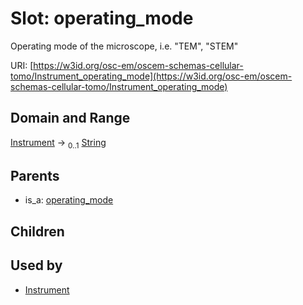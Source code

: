 
# Slot: operating_mode

Operating mode of the microscope, i.e. "TEM", "STEM"

URI: [https://w3id.org/osc-em/oscem-schemas-cellular-tomo/Instrument_operating_mode](https://w3id.org/osc-em/oscem-schemas-cellular-tomo/Instrument_operating_mode)


## Domain and Range

[Instrument](Instrument.md) &#8594;  <sub>0..1</sub> [String](types/String.md)

## Parents

 *  is_a: [operating_mode](operating_mode.md)

## Children


## Used by

 * [Instrument](Instrument.md)
